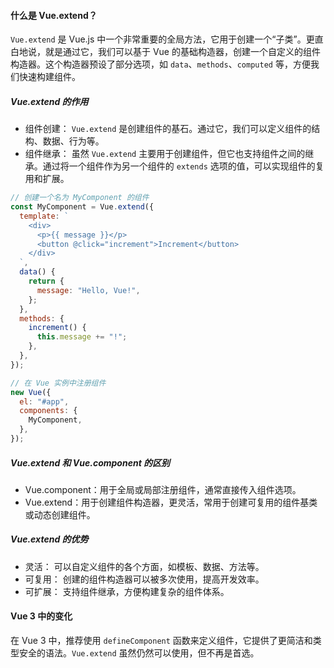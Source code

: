 #### 什么是 Vue.extend？

`Vue.extend` 是 Vue.js 中一个非常重要的全局方法，它用于创建一个“子类”。更直白地说，就是通过它，我们可以基于 Vue 的基础构造器，创建一个自定义的组件构造器。这个构造器预设了部分选项，如 `data`、`methods`、`computed` 等，方便我们快速构建组件。

##### Vue.extend 的作用

- 组件创建： `Vue.extend` 是创建组件的基石。通过它，我们可以定义组件的结构、数据、行为等。
- 组件继承： 虽然 `Vue.extend` 主要用于创建组件，但它也支持组件之间的继承。通过将一个组件作为另一个组件的 `extends` 选项的值，可以实现组件的复用和扩展。

```js
// 创建一个名为 MyComponent 的组件
const MyComponent = Vue.extend({
  template: `
    <div>
      <p>{{ message }}</p>
      <button @click="increment">Increment</button>
    </div>
  `,
  data() {
    return {
      message: "Hello, Vue!",
    };
  },
  methods: {
    increment() {
      this.message += "!";
    },
  },
});

// 在 Vue 实例中注册组件
new Vue({
  el: "#app",
  components: {
    MyComponent,
  },
});
```

##### Vue.extend 和 Vue.component 的区别

- Vue.component：用于全局或局部注册组件，通常直接传入组件选项。
- Vue.extend：用于创建组件构造器，更灵活，常用于创建可复用的组件基类或动态创建组件。

##### Vue.extend 的优势

- 灵活： 可以自定义组件的各个方面，如模板、数据、方法等。
- 可复用： 创建的组件构造器可以被多次使用，提高开发效率。
- 可扩展： 支持组件继承，方便构建复杂的组件体系。

#### Vue 3 中的变化

在 Vue 3 中，推荐使用 `defineComponent` 函数来定义组件，它提供了更简洁和类型安全的语法。`Vue.extend` 虽然仍然可以使用，但不再是首选。
